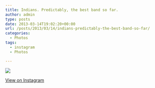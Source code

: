 ```yaml
---
title: Indians. Predictably, the best band so far.
author: admin
type: posts
date: 2013-03-14T19:02:20+00:00
url: /posts/2013/03/14/indians-predictably-the-best-band-so-far/
categories:
  - Photos
tags:
  - instagram
  - Photos

---
```

![][1]

<p class="view-instagram">
  <a href="http://instagr.am/p/W2VKSjKlvm/">View on Instagram</a>
</p>

 [1]: https://lobban.org/wordpress//HLIC/1e94b4457bbc225cb89cd2ff124e94d9.jpg